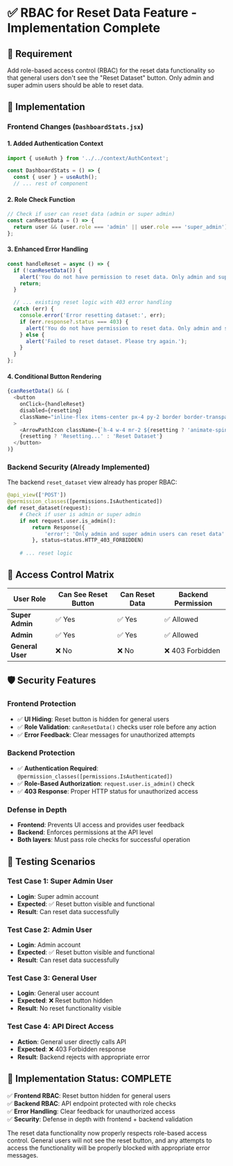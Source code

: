 # ✅ RBAC for Reset Data Feature - Implementation Complete

## 🎯 **Requirement**
Add role-based access control (RBAC) for the reset data functionality so that general users don't see the "Reset Dataset" button. Only admin and super admin users should be able to reset data.

## 🔧 **Implementation**

### **Frontend Changes (`DashboardStats.jsx`)**

#### **1. Added Authentication Context**
```javascript
import { useAuth } from '../../context/AuthContext';

const DashboardStats = () => {
  const { user } = useAuth();
  // ... rest of component
```

#### **2. Role Check Function**
```javascript
// Check if user can reset data (admin or super admin)
const canResetData = () => {
  return user && (user.role === 'admin' || user.role === 'super_admin');
};
```

#### **3. Enhanced Error Handling**
```javascript
const handleReset = async () => {
  if (!canResetData()) {
    alert('You do not have permission to reset data. Only admin and super admin users can reset data.');
    return;
  }

  // ... existing reset logic with 403 error handling
  catch (err) {
    console.error('Error resetting dataset:', err);
    if (err.response?.status === 403) {
      alert('You do not have permission to reset data. Only admin and super admin users can reset data.');
    } else {
      alert('Failed to reset dataset. Please try again.');
    }
  }
};
```

#### **4. Conditional Button Rendering**
```javascript
{canResetData() && (
  <button
    onClick={handleReset}
    disabled={resetting}
    className="inline-flex items-center px-4 py-2 border border-transparent text-sm font-medium rounded-md shadow-sm text-white bg-red-600 hover:bg-red-700 focus:outline-none focus:ring-2 focus:ring-offset-2 focus:ring-red-500 disabled:opacity-50 disabled:cursor-not-allowed transition-colors duration-200"
  >
    <ArrowPathIcon className={`h-4 w-4 mr-2 ${resetting ? 'animate-spin' : ''}`} />
    {resetting ? 'Resetting...' : 'Reset Dataset'}
  </button>
)}
```

### **Backend Security (Already Implemented)**

The backend `reset_dataset` view already has proper RBAC:

```python
@api_view(['POST'])
@permission_classes([permissions.IsAuthenticated])
def reset_dataset(request):
    # Check if user is admin or super admin
    if not request.user.is_admin():
        return Response({
            'error': 'Only admin and super admin users can reset data'
        }, status=status.HTTP_403_FORBIDDEN)
    
    # ... reset logic
```

## 🔐 **Access Control Matrix**

| User Role | Can See Reset Button | Can Reset Data | Backend Permission |
|-----------|---------------------|----------------|-------------------|
| **Super Admin** | ✅ Yes | ✅ Yes | ✅ Allowed |
| **Admin** | ✅ Yes | ✅ Yes | ✅ Allowed |
| **General User** | ❌ No | ❌ No | ❌ 403 Forbidden |

## 🛡️ **Security Features**

### **Frontend Protection**
- ✅ **UI Hiding**: Reset button is hidden for general users
- ✅ **Role Validation**: `canResetData()` checks user role before any action
- ✅ **Error Feedback**: Clear messages for unauthorized attempts

### **Backend Protection**
- ✅ **Authentication Required**: `@permission_classes([permissions.IsAuthenticated])`
- ✅ **Role-Based Authorization**: `request.user.is_admin()` check
- ✅ **403 Response**: Proper HTTP status for unauthorized access

### **Defense in Depth**
- **Frontend**: Prevents UI access and provides user feedback
- **Backend**: Enforces permissions at the API level
- **Both layers**: Must pass role checks for successful operation

## 🧪 **Testing Scenarios**

### **Test Case 1: Super Admin User**
- **Login**: Super admin account
- **Expected**: ✅ Reset button visible and functional
- **Result**: Can reset data successfully

### **Test Case 2: Admin User**
- **Login**: Admin account  
- **Expected**: ✅ Reset button visible and functional
- **Result**: Can reset data successfully

### **Test Case 3: General User**
- **Login**: General user account
- **Expected**: ❌ Reset button hidden
- **Result**: No reset functionality visible

### **Test Case 4: API Direct Access**
- **Action**: General user directly calls API
- **Expected**: ❌ 403 Forbidden response
- **Result**: Backend rejects with appropriate error

## 🎉 **Implementation Status: COMPLETE**

✅ **Frontend RBAC**: Reset button hidden for general users  
✅ **Backend RBAC**: API endpoint protected with role checks  
✅ **Error Handling**: Clear feedback for unauthorized access  
✅ **Security**: Defense in depth with frontend + backend validation  

The reset data functionality now properly respects role-based access control. General users will not see the reset button, and any attempts to access the functionality will be properly blocked with appropriate error messages.



